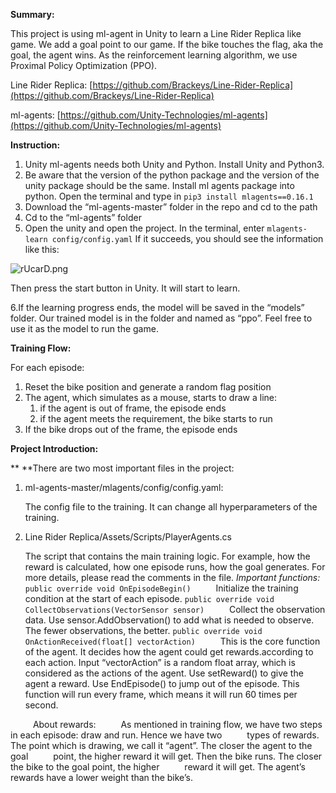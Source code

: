 **Summary:**

This project is using ml-agent in Unity to learn a Line Rider Replica like game. We add a goal point to our game. If the bike touches the flag, aka the goal, the agent wins. As the reinforcement learning algorithm, we use Proximal Policy Optimization (PPO).

Line Rider Replica: [https://github.com/Brackeys/Line-Rider-Replica](https://github.com/Brackeys/Line-Rider-Replica)

ml-agents: [https://github.com/Unity-Technologies/ml-agents](https://github.com/Unity-Technologies/ml-agents)

**Instruction:**
1. Unity ml-agents needs both Unity and Python. Install Unity and Python3.
2. Be aware that the version of the python package and the version of the unity package should be the same. Install ml agents package into python. Open the terminal and type in 
`pip3 install mlagents==0.16.1`
3. Download the “ml-agents-master” folder in the repo and cd to the path
4. Cd to the “ml-agents” folder
5. Open the unity and open the project. In the terminal, enter
    `mlagents-learn config/config.yaml`
   If it succeeds, you should see the information like this:

![rUcarD.png](https://s3.ax1x.com/2020/12/20/rUcarD.png)

Then press the start button in Unity. It will start to learn.

6.If the learning progress ends, the model will be saved in the “models” folder. Our trained model is in the folder and named as “ppo”. Feel free to use it as the model to run the game.

**Training Flow:**

For each episode:



1. Reset the bike position and generate a random flag position
2. The agent, which simulates as a mouse, starts to draw a line:
    1. if the agent is out of frame, the episode ends
    2. if the agent meets the requirement, the bike starts to run
3. If the bike drops out of the frame, the episode ends

**Project Introduction:**

**	**There are two most important files in the project:



1. ml-agents-master/mlagents/config/config.yaml:

    The config file to the training. It can change all hyperparameters of the training.

2. Line Rider Replica/Assets/Scripts/PlayerAgents.cs

    The script that contains the main training logic. For example, how the reward is calculated, how one episode runs, how the goal generates. For more details, please read the comments in the file.
    *Important functions:*
`public override void OnEpisodeBegin()`
&emsp; &emsp; Initialize the training condition at the start of each episode.
`public override void CollectObservations(VectorSensor sensor)`
&emsp; &emsp; Collect the observation data. Use sensor.AddObservation() to add what is       needed to observe. The fewer observations, the better.
`public override void OnActionReceived(float[] vectorAction)`
&emsp; &emsp; This is the core function of the agent. It decides how the agent could get rewards.according to each action. Input “vectorAction” is a random float array, which is considered as the actions of the agent. Use setReward() to give the agent a reward. Use EndEpisode() to jump out of the episode. This function will run every frame, which means it will run 60 times per second.

&emsp; &emsp; About rewards:
&emsp; &emsp; As mentioned in training flow, we have two steps in each episode: draw and    run. Hence we have two &emsp; &emsp; types of rewards. The point which is drawing, we call it “agent”. The closer the agent to the goal &emsp; &emsp; point, the higher reward it will get. Then the bike runs. The closer the bike to the goal point, the higher &emsp; &emsp; reward it will get. The agent’s rewards have a lower weight than the bike’s.

